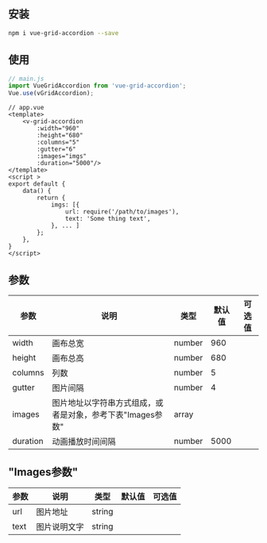 ## 安装
```bash
npm i vue-grid-accordion --save
```

## 使用
```js
// main.js
import VueGridAccordion from 'vue-grid-accordion';
Vue.use(vGridAccordion);
```
```vue
// app.vue
<template>
    <v-grid-accordion
        :width="960"
        :height="680"
        :columns="5"
        :gutter="6"
        :images="imgs"
        :duration="5000"/>
</template>
<script >
export default {
    data() {
        return {
            imgs: [{
                url: require('/path/to/images'),
                text: 'Some thing text',
            }, ... ]
        };
    },
}
</script>
```

## 参数
|参数|说明|类型|默认值|可选值|
|----|----|----|----|----|
|width|画布总宽|number|960||
|height|画布总高|number|680||
|columns|列数|number|5||
|gutter|图片间隔|number|4||
|images|图片地址以字符串方式组成，或者是对象，参考下表"Images参数"|array|||
|duration|动画播放时间间隔|number|5000||

## "Images参数"
|参数|说明|类型|默认值|可选值|
|----|----|----|----|----|
|url|图片地址|string|||
|text|图片说明文字|string|||
